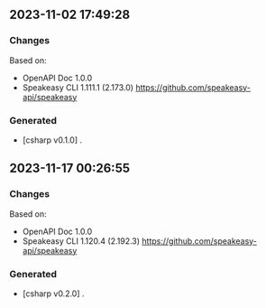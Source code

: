 

## 2023-11-02 17:49:28
### Changes
Based on:
- OpenAPI Doc 1.0.0 
- Speakeasy CLI 1.111.1 (2.173.0) https://github.com/speakeasy-api/speakeasy
### Generated
- [csharp v0.1.0] .

## 2023-11-17 00:26:55
### Changes
Based on:
- OpenAPI Doc 1.0.0 
- Speakeasy CLI 1.120.4 (2.192.3) https://github.com/speakeasy-api/speakeasy
### Generated
- [csharp v0.2.0] .